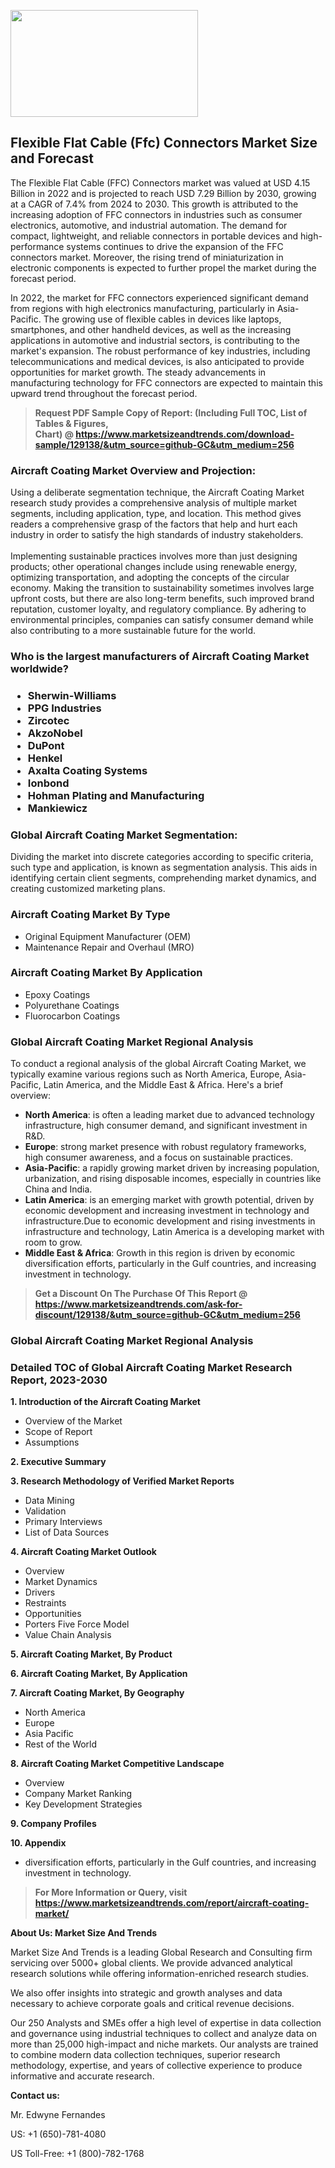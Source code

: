 <p><img class="alignnone size-medium wp-image-20088" src="https://ffe5etoiles.com/wp-content/uploads/2024/12/MST1-300x171.png" alt="" width="300" height="171" /></p><h2>Flexible Flat Cable (Ffc) Connectors Market Size and Forecast</h2><p>The Flexible Flat Cable (FFC) Connectors market was valued at USD 4.15 Billion in 2022 and is projected to reach USD 7.29 Billion by 2030, growing at a CAGR of 7.4% from 2024 to 2030. This growth is attributed to the increasing adoption of FFC connectors in industries such as consumer electronics, automotive, and industrial automation. The demand for compact, lightweight, and reliable connectors in portable devices and high-performance systems continues to drive the expansion of the FFC connectors market. Moreover, the rising trend of miniaturization in electronic components is expected to further propel the market during the forecast period.</p><p>In 2022, the market for FFC connectors experienced significant demand from regions with high electronics manufacturing, particularly in Asia-Pacific. The growing use of flexible cables in devices like laptops, smartphones, and other handheld devices, as well as the increasing applications in automotive and industrial sectors, is contributing to the market's expansion. The robust performance of key industries, including telecommunications and medical devices, is also anticipated to provide opportunities for market growth. The steady advancements in manufacturing technology for FFC connectors are expected to maintain this upward trend throughout the forecast period.</p></p><blockquote id="" class=""><strong>Request PDF Sample Copy of Report: (Including Full TOC, List of Tables &amp; Figures, Chart)&nbsp;@&nbsp;<strong><a href="https://www.marketsizeandtrends.com/download-sample/129138/&utm_source=github-GC&utm_medium=256" target="_blank">https://www.marketsizeandtrends.com/download-sample/129138/&utm_source=github-GC&utm_medium=256</a></strong></strong></blockquote><h3 id="" class="">Aircraft Coating Market&nbsp;Overview and Projection:</h3><p id="" class="">Using a deliberate segmentation technique, the Aircraft Coating Market research study provides a comprehensive analysis of multiple market segments, including application, type, and location. This method gives readers a comprehensive grasp of the factors that help and hurt each industry in order to satisfy the high standards of industry stakeholders. <br /> <br />Implementing sustainable practices involves more than just designing products; other operational changes include using renewable energy, optimizing transportation, and adopting the concepts of the circular economy. Making the transition to sustainability sometimes involves large upfront costs, but there are also long-term benefits, such improved brand reputation, customer loyalty, and regulatory compliance. By adhering to environmental principles, companies can satisfy consumer demand while also contributing to a more sustainable future for the world.</p><h3 id="" class="">Who is the largest manufacturers of&nbsp;Aircraft Coating Market worldwide?</h3><h3 class=""><p><ul><li>Sherwin-Williams </li><li> PPG Industries </li><li> Zircotec </li><li> AkzoNobel </li><li> DuPont </li><li> Henkel </li><li> Axalta Coating Systems </li><li> Ionbond </li><li> Hohman Plating and Manufacturing </li><li> Mankiewicz</li></ul></p></h3><h3 id="" class="">Global&nbsp;Aircraft Coating Market Segmentation:</h3><p id="" class="">Dividing the market into discrete categories according to specific criteria, such type and application, is known as segmentation analysis. This aids in identifying certain client segments, comprehending market dynamics, and creating customized marketing plans.</p><h3 id="" class="">Aircraft Coating Market&nbsp;By Type</h3><p><p><ul><li>Original Equipment Manufacturer (OEM) </li><li> Maintenance Repair and Overhaul (MRO)</p></li></ul></p></p><h3 id="" class="">Aircraft Coating Market&nbsp;By Application</h3><p class=""><p><ul><li>Epoxy Coatings </li><li> Polyurethane Coatings </li><li> Fluorocarbon Coatings</li></ul></p></p><h3 id="" class="">Global Aircraft Coating Market Regional Analysis</h3><p id="" class="">To conduct a regional analysis of the global Aircraft Coating Market, we typically examine various regions such as North America, Europe, Asia-Pacific, Latin America, and the Middle East &amp; Africa. Here's a brief overview:</p><ul><li><strong>North America</strong>: is often a leading market due to advanced technology infrastructure, high consumer demand, and significant investment in R&amp;D.</li><li><strong>Europe</strong>: strong market presence with robust regulatory frameworks, high consumer awareness, and a focus on sustainable practices.</li><li><strong>Asia-Pacific</strong>: a rapidly growing market driven by increasing population, urbanization, and rising disposable incomes, especially in countries like China and India.</li><li><strong>Latin America</strong>: is an emerging market with growth potential, driven by economic development and increasing investment in technology and infrastructure.Due to economic development and rising investments in infrastructure and technology, Latin America is a developing market with room to grow.</li><li><strong>Middle East &amp; Africa</strong>: Growth in this region is driven by economic diversification efforts, particularly in the Gulf countries, and increasing investment in technology.</li></ul><blockquote id="" class=""><strong>Get a Discount On The Purchase Of This Report @ <strong><a href="https://www.marketsizeandtrends.com/ask-for-discount/129138/&utm_source=github-GC&utm_medium=256" target="_blank">https://www.marketsizeandtrends.com/ask-for-discount/129138/&utm_source=github-GC&utm_medium=256</a></strong></strong></blockquote><h3 id="" class="">Global Aircraft Coating Market Regional Analysis</h3><h3 id="" class="">Detailed TOC of Global Aircraft Coating Market Research Report, 2023-2030</h3><p id="" class=""><strong>1. Introduction of the Aircraft Coating Market</strong></p><ul><li>Overview of the Market</li><li>Scope of Report</li><li>Assumptions</li></ul><p id="" class=""><strong>2. Executive Summary</strong></p><p id="" class=""><strong>3. Research Methodology of Verified Market Reports</strong></p><ul><li>Data Mining</li><li>Validation</li><li>Primary Interviews</li><li>List of Data Sources</li></ul><p id="" class=""><strong>4. Aircraft Coating Market Outlook</strong></p><ul><li>Overview</li><li>Market Dynamics</li><li>Drivers</li><li>Restraints</li><li>Opportunities</li><li>Porters Five Force Model</li><li>Value Chain Analysis</li></ul><p id="" class=""><strong>5. Aircraft Coating Market, By Product</strong></p><p id="" class=""><strong>6. Aircraft Coating Market, By Application</strong></p><p id="" class=""><strong>7. Aircraft Coating Market, By Geography</strong></p><ul><li>North America</li><li>Europe</li><li>Asia Pacific</li><li>Rest of the World</li></ul><p id="" class=""><strong>8. Aircraft Coating Market Competitive Landscape</strong></p><ul><li>Overview</li><li>Company Market Ranking</li><li>Key Development Strategies</li></ul><p id="" class=""><strong>9. Company Profiles</strong></p><p id="" class=""><strong>10. Appendix</strong></p><ul><li>diversification efforts, particularly in the Gulf countries, and increasing investment in technology.</li></ul><blockquote id="" class=""><strong>For More Information or Query, visit <strong><strong><a href="https://www.marketsizeandtrends.com/report/aircraft-coating-market/" target="_blank">https://www.marketsizeandtrends.com/report/aircraft-coating-market/</a></strong></strong></strong></blockquote><p id="" class=""><strong>About Us: Market Size And Trends</strong></p><p id="" class="">Market Size And Trends is a leading Global Research and Consulting firm servicing over 5000+ global clients. We provide advanced analytical research solutions while offering information-enriched research studies.</p><p id="" class="">We also offer insights into strategic and growth analyses and data necessary to achieve corporate goals and critical revenue decisions.</p><p id="" class="">Our 250 Analysts and SMEs offer a high level of expertise in data collection and governance using industrial techniques to collect and analyze data on more than 25,000 high-impact and niche markets. Our analysts are trained to combine modern data collection techniques, superior research methodology, expertise, and years of collective experience to produce informative and accurate research.</p><p id="" class=""><strong>Contact us:</strong></p><p id="" class="">Mr. Edwyne Fernandes</p><p id="" class="">US: +1 (650)-781-4080</p><p id="" class="">US Toll-Free: +1 (800)-782-1768</p>

